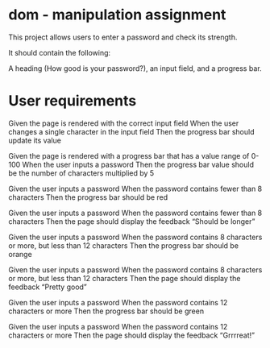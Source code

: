 # dom - manipulation assignment 

This project allows users to enter a password and check its strength.

It should contain the following:

A heading (How good is your password?), an input field, and a progress bar.

# User requirements

Given the page is rendered with the correct input field
When the user changes a single character in the input field
Then the progress bar should update its value
 
Given the page is rendered with a progress bar that has a value range of 0-100
When the user inputs a password
Then the progress bar value should be the number of characters multiplied by 5
 
Given the user inputs a password
When the password contains fewer than 8 characters
Then the progress bar should be red
 
Given the user inputs a password
When the password contains fewer than 8 characters
Then the page should display the feedback “Should be longer”
 
Given the user inputs a password
When the password contains 8 characters or more, but less than 12 characters
Then the progress bar should be orange
 
Given the user inputs a password
When the password contains 8 characters or more, but less than 12 characters
Then the page should display the feedback “Pretty good”
 
Given the user inputs a password
When the password contains 12 characters or more
Then the progress bar should be green
 
Given the user inputs a password
When the password contains 12 characters or more
Then the page should display the feedback “Grrrreat!”

